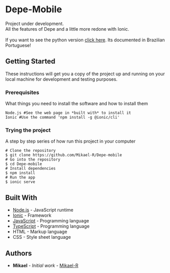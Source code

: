 # Depe-Mobile
Project under development.<br>
All the features of Depe and a little more redone with Ionic.<br>
<br>
If you want to see the python version [click here](https://github.com/Mikael-R/Depe). Its documented in Brazilian Portuguese!

## Getting Started

These instructions will get you a copy of the project up and running on your local machine for development and testing purposes.

### Prerequisites

What things you need to install the software and how to install them

```
Node.js #See the web page in *built with* to install it
Ionic #Use the command 'npm install -g @ionic/cli'
```

### Trying the project

A step by step series of how run this project in your computer

```
# Clone the repository
$ git clone https://github.com/Mikael-R/Depe-mobile
# Go into the repository
$ cd Depe-mobile
# Install dependencies
$ npm install
# Run the app
$ ionic serve
```

## Built With

* [Node.js](https://nodejs.org/en/) - JavaScript runtime
* [Ionic](https://ionicframework.com/) - Framework
* [JavaScript](https://www.javascript.com/) - Programming language
* [TypeScript](https://www.typescriptlang.org/) - Programming language
* HTML - Markup language
* CSS - Style sheet language

## Authors

* **Mikael** - *Initial work* - [Mikael-R](https://github.com/Mikael-R)
